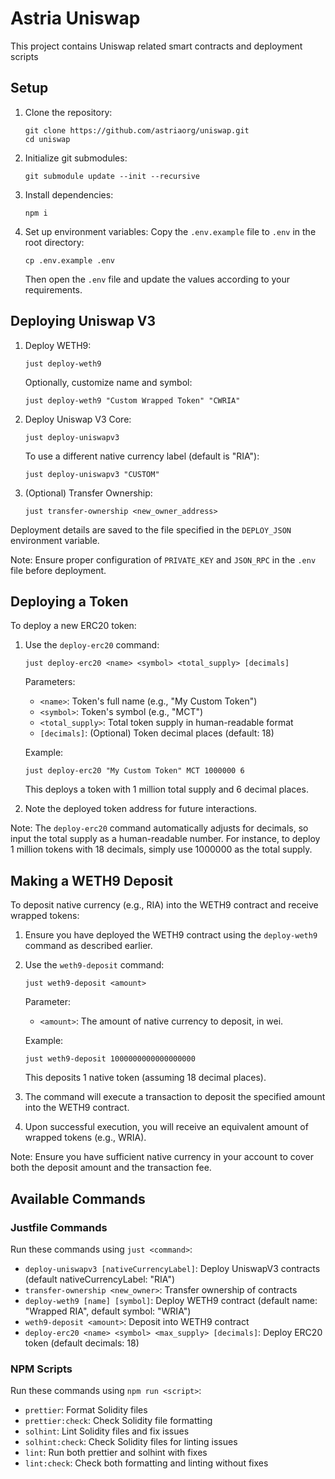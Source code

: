 # Astria Uniswap

This project contains Uniswap related smart contracts and deployment scripts

## Setup

1. Clone the repository:
   ```
   git clone https://github.com/astriaorg/uniswap.git
   cd uniswap
   ```

2. Initialize git submodules:
   ```
   git submodule update --init --recursive
   ```

3. Install dependencies:
   ```
   npm i
   ```

4. Set up environment variables:
   Copy the `.env.example` file to `.env` in the root directory:
   ```
   cp .env.example .env
   ```
   Then open the `.env` file and update the values according to your requirements.

## Deploying Uniswap V3

1. Deploy WETH9:
   ```
   just deploy-weth9
   ```
   Optionally, customize name and symbol:
   ```
   just deploy-weth9 "Custom Wrapped Token" "CWRIA"
   ```

2. Deploy Uniswap V3 Core:
   ```
   just deploy-uniswapv3
   ```
   To use a different native currency label (default is "RIA"):
   ```
   just deploy-uniswapv3 "CUSTOM"
   ```

3. (Optional) Transfer Ownership:
   ```
   just transfer-ownership <new_owner_address>
   ```

Deployment details are saved to the file specified in the `DEPLOY_JSON` environment variable.

Note: Ensure proper configuration of `PRIVATE_KEY` and `JSON_RPC` in the `.env` file before deployment.

## Deploying a Token

To deploy a new ERC20 token:

1. Use the `deploy-erc20` command:
   ```
   just deploy-erc20 <name> <symbol> <total_supply> [decimals]
   ```
   Parameters:
   - `<name>`: Token's full name (e.g., "My Custom Token")
   - `<symbol>`: Token's symbol (e.g., "MCT")
   - `<total_supply>`: Total token supply in human-readable format
   - `[decimals]`: (Optional) Token decimal places (default: 18)

   Example:
   ```
   just deploy-erc20 "My Custom Token" MCT 1000000 6
   ```
   This deploys a token with 1 million total supply and 6 decimal places.

2. Note the deployed token address for future interactions.

Note: The `deploy-erc20` command automatically adjusts for decimals, so input the total supply as a human-readable number. For instance, to deploy 1 million tokens with 18 decimals, simply use 1000000 as the total supply.

## Making a WETH9 Deposit

To deposit native currency (e.g., RIA) into the WETH9 contract and receive wrapped tokens:

1. Ensure you have deployed the WETH9 contract using the `deploy-weth9` command as described earlier.

2. Use the `weth9-deposit` command:
   ```
   just weth9-deposit <amount>
   ```
   Parameter:
   - `<amount>`: The amount of native currency to deposit, in wei.

   Example:
   ```
   just weth9-deposit 1000000000000000000
   ```
   This deposits 1 native token (assuming 18 decimal places).

3. The command will execute a transaction to deposit the specified amount into the WETH9 contract.

4. Upon successful execution, you will receive an equivalent amount of wrapped tokens (e.g., WRIA).

Note: Ensure you have sufficient native currency in your account to cover both the deposit amount and the transaction fee.

## Available Commands

### Justfile Commands

Run these commands using `just <command>`:

- `deploy-uniswapv3 [nativeCurrencyLabel]`: Deploy UniswapV3 contracts (default nativeCurrencyLabel: "RIA")
- `transfer-ownership <new_owner>`: Transfer ownership of contracts
- `deploy-weth9 [name] [symbol]`: Deploy WETH9 contract (default name: "Wrapped RIA", default symbol: "WRIA")
- `weth9-deposit <amount>`: Deposit into WETH9 contract
- `deploy-erc20 <name> <symbol> <max_supply> [decimals]`: Deploy ERC20 token (default decimals: 18)

### NPM Scripts

Run these commands using `npm run <script>`:

- `prettier`: Format Solidity files
- `prettier:check`: Check Solidity file formatting
- `solhint`: Lint Solidity files and fix issues
- `solhint:check`: Check Solidity files for linting issues
- `lint`: Run both prettier and solhint with fixes
- `lint:check`: Check both formatting and linting without fixes
